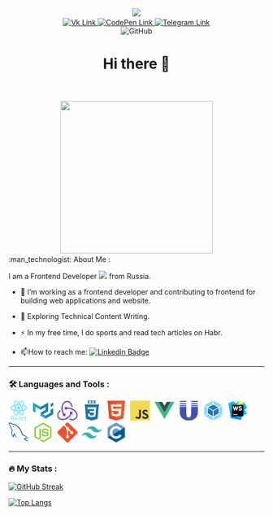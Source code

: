 <header>
  <div id="header" align="center">
    <img src="https://media.giphy.com/media/Q8xuJjjxQHHJdHn7gJ/giphy.gif" width="100"/>
  </div>
  <div id='badges' align='center'>
    <a href='https://vk.com/pfumiko' tagret='_blank'>
      <img src='https://img.shields.io/badge/Vk-blue?logo=vk&style=plastic' alt='Vk Link'/>
    </a>
    <a href='https://codepen.io/olegsolomatin' target='_blank'>
      <img src='https://img.shields.io/badge/CodePen-gray?logo=codepen&logocolor=white&link=https://codepen.io/olegsolomatin&link=https://codepen.io/olegsolomatin&style=plastic' alt="CodePen Link"/>
    </a>
    <a href='https://t.me/pfumiko' tager='_blank'>
      <img src='https://img.shields.io/badge/Telegram-blue?logo=telegram&style=plastic' alt='Telegram Link'/>
    </a>
   </div>
  <div align='center'>
    <img src="https://komarev.com/ghpvc/?username=olegsolomatin&style=plastic&color=brightgreen" alt="GitHub"/>
  </div>
  <h1 align='center'>
    Hi there 👋
  </h1>
</header>

<main >
  <div align='center'>
    <img src='https://media.giphy.com/media/xT0Gqn9yuw8hnPGn5K/giphy.gif' alt='' width="300" height="300"/>
  </div>
  :man_technologist: About Me :
  <p>I am a Frontend Developer <img src="https://media.giphy.com/media/WUlplcMpOCEmTGBtBW/giphy.gif" width="30"> from Russia.</p>
  
   - :telescope: I’m working as a frontend developer and contributing to frontend for building web applications and website.

  - :seedling: Exploring Technical Content Writing.

  - :zap: In my free time, I do sports and read tech articles on Habr.

  - :mailbox:How to reach me: [![Linkedin Badge](https://img.shields.io/badge/OlegSolomatin-blue?style=flat&logo=Linkedin&logoColor=white)](https://www.linkedin.com/in/oleg-solomatin-1aa490198/)
  
  ---

### :hammer_and_wrench: Languages and Tools :
  
  <div>
  <img src="https://github.com/devicons/devicon/blob/master/icons/react/react-original-wordmark.svg" title="React" alt="React" width="40" height="40"/>&nbsp;
  <img src="https://github.com/devicons/devicon/blob/master/icons/materialui/materialui-original.svg" title="Material UI" alt="Material UI" width="40" height="40"/>&nbsp;
  <img src="https://github.com/devicons/devicon/blob/master/icons/redux/redux-original.svg" title="Redux" alt="Redux " width="40" height="40"/>&nbsp;
  <img src="https://github.com/devicons/devicon/blob/master/icons/css3/css3-plain-wordmark.svg"  title="CSS3" alt="CSS" width="40" height="40"/>&nbsp;
  <img src="https://github.com/devicons/devicon/blob/master/icons/html5/html5-original.svg" title="HTML5" alt="HTML" width="40" height="40"/>&nbsp;
  <img src="https://github.com/devicons/devicon/blob/master/icons/javascript/javascript-original.svg" title="JavaScript" alt="JavaScript" width="40" height="40"/>&nbsp;
  <img src="https://github.com/devicons/devicon/blob/master/icons/vuejs/vuejs-original.svg" title="Vue" alt="Vue" width="40" height="40"/>&nbsp;
  <img src="https://github.com/devicons/devicon/blob/master/icons/unix/unix-original.svg" title="Unix" alt="Unix" width="40" height="40"/>&nbsp;
  <img src='https://github.com/devicons/devicon/blob/master/icons/webpack/webpack-original.svg' title='Webpack' alt='Webpack' width='40' height='40'/>&nbsp;
  <img src='https://github.com/devicons/devicon/blob/master/icons/webstorm/webstorm-original.svg' title='WebStorm' alt='WebStorm' width='40' height='40'/>&nbsp;
  <img src="https://github.com/devicons/devicon/blob/master/icons/mysql/mysql-original.svg" title="MySQL"  alt="MySQL" width="40" height="40"/>&nbsp;
  <img src="https://github.com/devicons/devicon/blob/master/icons/nodejs/nodejs-original.svg" title="NodeJS" alt="NodeJS" width="40" height="40"/>&nbsp;
  <img src="https://github.com/devicons/devicon/blob/master/icons/git/git-original.svg" title="Git" **alt="Git" width="40" height="40"/>&nbsp;
  <img src='https://github.com/devicons/devicon/blob/master/icons/tailwindcss/tailwindcss-plain.svg' title='TailwindCSS' alt='TailwindCSS' width='40' height='40'/>&nbsp;
  <img src='https://github.com/devicons/devicon/blob/master/icons/c/c-original.svg' title='C' alt='C' width='40' height='40' />
</div>
  
  ---

### :fire: My Stats :
  
  [![GitHub Streak](http://github-readme-streak-stats.herokuapp.com?user=olegsolomatin&theme=dark&background=000000)](https://git.io/streak-stats)
  
  [![Top Langs](https://github-readme-stats.vercel.app/api/top-langs/?username=olegsolomatin&layout=compact&theme=vision-friendly-dark)](https://github.com/anuraghazra/github-readme-stats)
    
</main>



<!--
**OlegSolomatin/OlegSolomatin** is a ✨ _special_ ✨ repository because its `README.md` (this file) appears on your GitHub profile.

Here are some ideas to get you started:

- 🔭 I’m currently working on ...
- 🌱 I’m currently learning ...
- 👯 I’m looking to collaborate on ...
- 🤔 I’m looking for help with ...
- 💬 Ask me about ...
- 📫 How to reach me: ...
- 😄 Pronouns: ...
- ⚡ Fun fact: ...
-->
